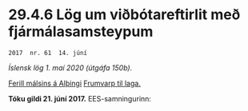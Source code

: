 # 29.4.6 Lög um viðbótareftirlit með fjármálasamsteypum

`2017  nr. 61  14. júní`

_Íslensk lög 1. maí 2020 (útgáfa 150b)._

[Ferill málsins á Alþingi](https://www.althingi.is/thingstorf/thingmalalistar-eftir-thingum/ferill/?ltg=146&mnr=111)
[Frumvarp til laga.](https://www.althingi.is/altext/146/s/0170.html)

**Tóku gildi 21. júní 2017.**
EES-samningurinn:

